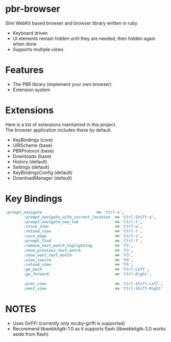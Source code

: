 pbr-browser
===========

Slim WebKit based browser and browser library written in ruby  

* Keyboard driven
* UI elements remain hidden until they are needed, then hidden again when done
* Supports multiple views

Features
===
* The PBR library (implement your own browser)
* Extension system

Extensions
===
Here is a list of extensions maintained in this project.  
The browser application includes these by default.  

* KeyBindings (core)
* URIScheme (base)
* PBRProtocol (base)
* Downloads (base)
* History (default)
* Settings (default)
* KeyBindingsConfig (default)
* DownloadManager (default)

Key Bindings
===
```ruby
:prompt_navigate                        => 'Ctrl-o',
        :prompt_navigate_with_current_location  => 'Ctrl-Shift-o',
        :prompt_navigate_new_tab                => 'Ctrl-t',
        :close_view                             => 'Ctrl-w',
        :reload_view                            => 'Ctrl-r',   
        :save_page                              => 'Ctrl-s', 
        :prompt_find                            => 'Ctrl-f',  
        :remove_text_match_higlighting          => 'F1',
        :show_previous_text_match               => 'F2', 
        :show_next_text_match                   => 'F3',                               
        :view_source                            => 'F4',             
        :reload_view                            => 'F5',            
        :go_back                                => 'Ctrl-Left',
        :go_forward                             => 'Ctrl-Right',
        
        :prev_view                              => 'Ctrl-Shift-Left',
        :next_view                              => 'Ctrl-Shift-Right'
```

NOTES
===
* Uses GirFFI (currently only mruby-girffi is supported)
* Recommend libwebkitgtk-1.0 as it supports flash (libwebkitgtk-3.0 works aside from flash)
 
